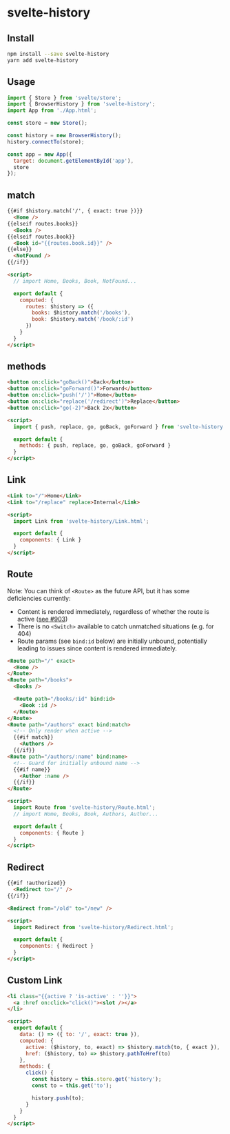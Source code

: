 # svelte-history

## Install

```sh
npm install --save svelte-history
yarn add svelte-history
```

## Usage

```js
import { Store } from 'svelte/store';
import { BrowserHistory } from 'svelte-history';
import App from './App.html';

const store = new Store();

const history = new BrowserHistory();
history.connectTo(store);

const app = new App({
  target: document.getElementById('app'),
  store
});
```

## match

```html
{{#if $history.match('/', { exact: true })}}
  <Home />
{{elseif routes.books}}
  <Books />
{{elseif routes.book}}
  <Book id="{{routes.book.id}}" />
{{else}}
  <NotFound />
{{/if}}

<script>
  // import Home, Books, Book, NotFound...

  export default {
    computed: {
      routes: $history => ({
        books: $history.match('/books'),
        book: $history.match('/book/:id')
      })
    }
  }
</script>
```

## methods

```html
<button on:click="goBack()">Back</button>
<button on:click="goForward()">Forward</button>
<button on:click="push('/')">Home</button>
<button on:click="replace('/redirect')">Replace</button>
<button on:click="go(-2)">Back 2x</button>

<script>
  import { push, replace, go, goBack, goForward } from 'svelte-history';

  export default {
    methods: { push, replace, go, goBack, goForward }
  }
</script>
```

## Link

```html
<Link to="/">Home</Link>
<Link to="/replace" replace>Internal</Link>

<script>
  import Link from 'svelte-history/Link.html';

  export default {
    components: { Link }
  }
</script>
```

## Route

Note: You can think of `<Route>` as the future API, but it has some deficiencies
currently:

* Content is rendered immediately, regardless of whether the route is active
  ([see #903](https://github.com/sveltejs/svelte/issues/903))
* There is no `<Switch>` available to catch unmatched situations (e.g. for 404)
* Route params (see `bind:id` below) are initially unbound, potentially leading
  to issues since content is rendered immediately.

```html
<Route path="/" exact>
  <Home />
</Route>
<Route path="/books">
  <Books />

  <Route path="/books/:id" bind:id>
    <Book :id />
  </Route>
</Route>
<Route path="/authors" exact bind:match>
  <!-- Only render when active -->
  {{#if match}}
    <Authors />
  {{/if}}
<Route path="/authors/:name" bind:name>
  <!-- Guard for initially unbound name -->
  {{#if name}}
    <Author :name />
  {{/if}}
</Route>

<script>
  import Route from 'svelte-history/Route.html';
  // import Home, Books, Book, Authors, Author...

  export default {
    components: { Route }
  }
</script>
```

## Redirect

```html
{{#if !authorized}}
  <Redirect to="/" />
{{/if}}

<Redirect from="/old" to="/new" />

<script>
  import Redirect from 'svelte-history/Redirect.html';

  export default {
    components: { Redirect }
  }
</script>
```

## Custom Link

```html
<li class="{{active ? 'is-active' : ''}}">
  <a :href on:click="click()"><slot /></a>
</li>

<script>
  export default {
    data: () => ({ to: '/', exact: true }),
    computed: {
      active: ($history, to, exact) => $history.match(to, { exact }),
      href: ($history, to) => $history.pathToHref(to)
    },
    methods: {
      click() {
        const history = this.store.get('history');
        const to = this.get('to');

        history.push(to);
      }
    }
  }
</script>
```
